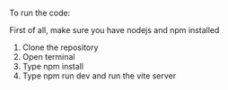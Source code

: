 To run the code:

First of all, make sure you have nodejs and npm installed

1. Clone the repository
2. Open terminal
3. Type npm install
4. Type npm run dev and run the vite server

